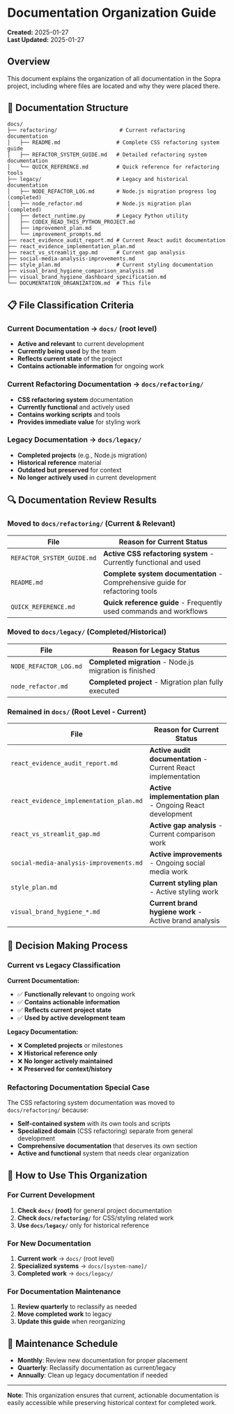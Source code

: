 # Documentation Organization Guide

**Created:** 2025-01-27  
**Last Updated:** 2025-01-27

## Overview

This document explains the organization of all documentation in the Sopra project, including where files are located and why they were placed there.

## 📁 Documentation Structure

```
docs/
├── refactoring/                    # Current refactoring documentation
│   ├── README.md                  # Complete CSS refactoring system guide
│   ├── REFACTOR_SYSTEM_GUIDE.md   # Detailed refactoring system documentation
│   └── QUICK_REFERENCE.md         # Quick reference for refactoring tools
├── legacy/                        # Legacy and historical documentation
│   ├── NODE_REFACTOR_LOG.md       # Node.js migration progress log (completed)
│   ├── node_refactor.md           # Node.js migration plan (completed)
│   ├── detect_runtime.py          # Legacy Python utility
│   ├── CODEX_READ_THIS_PYTHON_PROJECT.md
│   ├── improvement_plan.md
│   └── improvement_prompts.md
├── react_evidence_audit_report.md # Current React audit documentation
├── react_evidence_implementation_plan.md
├── react_vs_streamlit_gap.md      # Current gap analysis
├── social-media-analysis-improvements.md
├── style_plan.md                  # Current styling documentation
├── visual_brand_hygiene_comparison_analysis.md
├── visual_brand_hygiene_dashboard_specification.md
└── DOCUMENTATION_ORGANIZATION.md  # This file
```

## 📋 File Classification Criteria

### **Current Documentation** → `docs/` (root level)
- **Active and relevant** to current development
- **Currently being used** by the team
- **Reflects current state** of the project
- **Contains actionable information** for ongoing work

### **Current Refactoring Documentation** → `docs/refactoring/`
- **CSS refactoring system** documentation
- **Currently functional** and actively used
- **Contains working scripts** and tools
- **Provides immediate value** for styling work

### **Legacy Documentation** → `docs/legacy/`
- **Completed projects** (e.g., Node.js migration)
- **Historical reference** material
- **Outdated but preserved** for context
- **No longer actively used** in current development

## 🔍 Documentation Review Results

### **Moved to `docs/refactoring/` (Current & Relevant)**

| File | Reason for Current Status |
|------|---------------------------|
| `REFACTOR_SYSTEM_GUIDE.md` | **Active CSS refactoring system** - Currently functional and used |
| `README.md` | **Complete system documentation** - Comprehensive guide for refactoring tools |
| `QUICK_REFERENCE.md` | **Quick reference guide** - Frequently used commands and workflows |

### **Moved to `docs/legacy/` (Completed/Historical)**

| File | Reason for Legacy Status |
|------|-------------------------|
| `NODE_REFACTOR_LOG.md` | **Completed migration** - Node.js migration is finished |
| `node_refactor.md` | **Completed project** - Migration plan fully executed |

### **Remained in `docs/` (Root Level - Current)**

| File | Reason for Current Status |
|------|---------------------------|
| `react_evidence_audit_report.md` | **Active audit documentation** - Current React implementation |
| `react_evidence_implementation_plan.md` | **Active implementation plan** - Ongoing React development |
| `react_vs_streamlit_gap.md` | **Active gap analysis** - Current comparison work |
| `social-media-analysis-improvements.md` | **Active improvements** - Ongoing social media work |
| `style_plan.md` | **Current styling plan** - Active styling work |
| `visual_brand_hygiene_*.md` | **Current brand hygiene work** - Active brand analysis |

## 🎯 Decision Making Process

### **Current vs Legacy Classification**

**Current Documentation:**
- ✅ **Functionally relevant** to ongoing work
- ✅ **Contains actionable information**
- ✅ **Reflects current project state**
- ✅ **Used by active development team**

**Legacy Documentation:**
- ❌ **Completed projects** or milestones
- ❌ **Historical reference only**
- ❌ **No longer actively maintained**
- ❌ **Preserved for context/history**

### **Refactoring Documentation Special Case**

The CSS refactoring system documentation was moved to `docs/refactoring/` because:
- **Self-contained system** with its own tools and scripts
- **Specialized domain** (CSS refactoring) separate from general development
- **Comprehensive documentation** that deserves its own section
- **Active and functional** system that needs clear organization

## 📖 How to Use This Organization

### **For Current Development**
1. **Check `docs/` (root)** for general project documentation
2. **Check `docs/refactoring/`** for CSS/styling related work
3. **Use `docs/legacy/`** only for historical reference

### **For New Documentation**
1. **Current work** → `docs/` (root level)
2. **Specialized systems** → `docs/[system-name]/`
3. **Completed work** → `docs/legacy/`

### **For Documentation Maintenance**
1. **Review quarterly** to reclassify as needed
2. **Move completed work** to legacy
3. **Update this guide** when reorganizing

## 🔄 Maintenance Schedule

- **Monthly**: Review new documentation for proper placement
- **Quarterly**: Reclassify documentation as current/legacy
- **Annually**: Clean up legacy documentation if needed

---

**Note**: This organization ensures that current, actionable documentation is easily accessible while preserving historical context for completed work. 